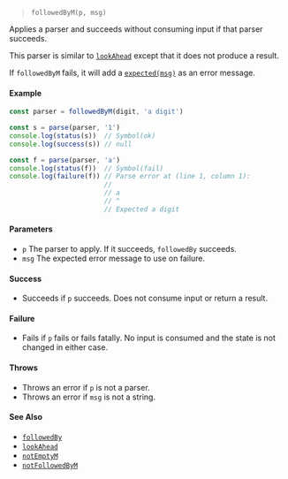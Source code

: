 <!--
 Copyright (c) 2020 Thomas J. Otterson
 
 This software is released under the MIT License.
 https://opensource.org/licenses/MIT
-->

> `followedByM(p, msg)`

Applies a parser and succeeds without consuming input if that parser succeeds.

This parser is similar to [`lookAhead`](lookahead.md) except that it does not produce a result.

If `followedByM` fails, it will add a [`expected(msg)`](../tools/expected.md) as an error message.

#### Example

```javascript
const parser = followedByM(digit, 'a digit')

const s = parse(parser, '1')
console.log(status(s))  // Symbol(ok)
console.log(success(s)) // null

const f = parse(parser, 'a')
console.log(status(f))  // Symbol(fail)
console.log(failure(f)) // Parse error at (line 1, column 1):
                        //
                        // a
                        // ^
                        // Expected a digit
```

#### Parameters

* `p` The parser to apply. If it succeeds, `followedBy` succeeds.
* `msg` The expected error message to use on failure.

#### Success

* Succeeds if `p` succeeds. Does not consume input or return a result.

#### Failure

* Fails if `p` fails or fails fatally. No input is consumed and the state is not changed in either case.

#### Throws

* Throws an error if `p` is not a parser.
* Throws an error if `msg` is not a string.

#### See Also

* [`followedBy`](followedby.md)
* [`lookAhead`](lookahead.md)
* [`notEmptyM`](notemptym.md)
* [`notFollowedByM`](notfollowedbym.md)